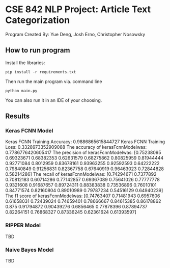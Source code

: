 # CSE 842 NLP Project: Article Text Categorization

Program Created By: Yue Deng, Josh Erno, Christopher Nosowsky


## How to run program
Install the libraries:
```commandline
pip install -r requirements.txt
```

Then run the main program via. command line

```commandline
python main.py
```

You can also run it in an IDE of your choosing.


## Results

### Keras FCNN Model
Keras FCNN Training Accuracy: 0.9886865615844727
Keras FCNN Training Loss: 0.3328973352909088
The accuracy of kerasFcnnModelwas:  0.7786776420605417
The precision of kerasFcnnModelwas:  [0.75238095 0.69323671 0.68382353 0.62631579 0.68275862 0.80825959
 0.81944444 0.92771084 0.8012959  0.83678161 0.93963255 0.92592593
 0.64222222 0.79840849 0.91256831 0.82367758 0.67640919 0.96463023
 0.72844828 0.58214286]
The recall of kerasFcnnModelwas:  [0.74294671 0.7377892  0.70812183 0.60714286 0.77142857 0.69367089
 0.75641026 0.77777778 0.9321608  0.91687657 0.89724311 0.88383838
 0.73536896 0.76010101 0.84771574 0.82160804 0.89010989 0.79787234
 0.54516129 0.64940239]
The f1 score of kerasFcnnModelwas:  [0.74763407 0.71481943 0.6957606  0.61658031 0.72439024 0.74659401
 0.78666667 0.84615385 0.86178862 0.875      0.91794872 0.90439276
 0.6856465  0.77878396 0.87894737 0.82264151 0.76868327 0.87336245
 0.62361624 0.61393597]

### RIPPER Model
TBD

### Naive Bayes Model
TBD